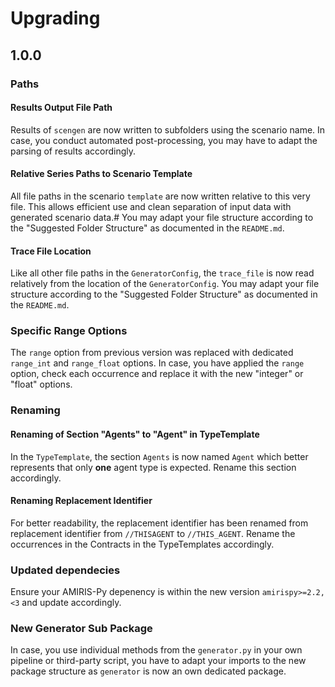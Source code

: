 <!-- SPDX-FileCopyrightText: 2024 German Aerospace Center <amiris@dlr.de>

SPDX-License-Identifier: Apache-2.0 -->
# Upgrading

## 1.0.0
### Paths
#### Results Output File Path
Results of `scengen` are now written to subfolders using the scenario name.
In case, you conduct automated post-processing, you may have to adapt the parsing of results accordingly.

#### Relative Series Paths to Scenario Template
All file paths in the scenario `template` are now written relative to this very file.
This allows efficient use and clean separation of input data with generated scenario data.#
You may adapt your file structure according to the "Suggested Folder Structure" as documented in the `README.md`.

#### Trace File Location
Like all other file paths in the `GeneratorConfig`, the `trace_file` is now read relatively from the location of the `GeneratorConfig`.
You may adapt your file structure according to the "Suggested Folder Structure" as documented in the `README.md`.

### Specific Range Options
The `range` option from previous version was replaced with dedicated `range_int` and `range_float` options.
In case, you have applied the `range` option, check each occurrence and replace it with the new "integer" or "float" options. 

### Renaming 
#### Renaming of Section "Agents" to "Agent" in TypeTemplate
In the `TypeTemplate`, the section `Agents` is now named `Agent` which better represents that only **one** agent type is expected.
Rename this section accordingly.

#### Renaming Replacement Identifier
For better readability, the replacement identifier has been renamed from replacement identifier from `//THISAGENT` to `//THIS_AGENT`.
Rename the occurrences in the Contracts in the TypeTemplates accordingly.

### Updated dependecies
Ensure your AMIRIS-Py depenency is within the new version `amirispy>=2.2,<3` and update accordingly.

### New Generator Sub Package
In case, you use individual methods from the `generator.py` in your own pipeline or third-party script, you have to adapt your imports to the new package structure as `generator` is now an own dedicated package.
